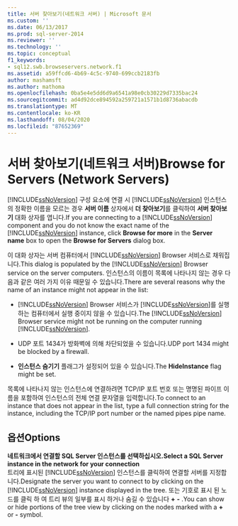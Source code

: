 ```yaml
---
title: 서버 찾아보기(네트워크 서버) | Microsoft 문서
ms.custom: ''
ms.date: 06/13/2017
ms.prod: sql-server-2014
ms.reviewer: ''
ms.technology: ''
ms.topic: conceptual
f1_keywords:
- sql12.swb.browseservers.network.f1
ms.assetid: a59ffcd6-4b69-4c5c-9740-699ccb2183fb
author: mashamsft
ms.author: mathoma
ms.openlocfilehash: 0ba5e4e5dd6d9a6541a98e0cb30229d7335bac24
ms.sourcegitcommit: ad4d92dce894592a259721a1571b1d8736abacdb
ms.translationtype: MT
ms.contentlocale: ko-KR
ms.lasthandoff: 08/04/2020
ms.locfileid: "87652369"
---
```

# <a name="browse-for-servers-network-servers"></a><span data-ttu-id="6c412-102">서버 찾아보기(네트워크 서버)</span><span class="sxs-lookup"><span data-stu-id="6c412-102">Browse for Servers (Network Servers)</span></span>
  <span data-ttu-id="6c412-103">[!INCLUDE[ssNoVersion](../includes/ssnoversion-md.md)] 구성 요소에 연결 시 [!INCLUDE[ssNoVersion](../includes/ssnoversion-md.md)] 인스턴스의 정확한 이름을 모르는 경우 **서버 이름** 상자에서 **더 찾아보기**를 클릭하여 **서버 찾아보기** 대화 상자를 엽니다.</span><span class="sxs-lookup"><span data-stu-id="6c412-103">If you are connecting to a [!INCLUDE[ssNoVersion](../includes/ssnoversion-md.md)] component and you do not know the exact name of the [!INCLUDE[ssNoVersion](../includes/ssnoversion-md.md)] instance, click **Browse for more** in the **Server name** box to open the **Browse for Servers** dialog box.</span></span>  
  
 <span data-ttu-id="6c412-104">이 대화 상자는 서버 컴퓨터에서 [!INCLUDE[ssNoVersion](../includes/ssnoversion-md.md)] Browser 서비스로 채워집니다.</span><span class="sxs-lookup"><span data-stu-id="6c412-104">This dialog is populated by the [!INCLUDE[ssNoVersion](../includes/ssnoversion-md.md)] Browser service on the server computers.</span></span> <span data-ttu-id="6c412-105">인스턴스의 이름이 목록에 나타나지 않는 경우 다음과 같은 여러 가지 이유 때문일 수 있습니다.</span><span class="sxs-lookup"><span data-stu-id="6c412-105">There are several reasons why the name of an instance might not appear in the list:</span></span>  
  
-   <span data-ttu-id="6c412-106">[!INCLUDE[ssNoVersion](../includes/ssnoversion-md.md)] Browser 서비스가 [!INCLUDE[ssNoVersion](../includes/ssnoversion-md.md)]를 실행하는 컴퓨터에서 실행 중이지 않을 수 있습니다.</span><span class="sxs-lookup"><span data-stu-id="6c412-106">The [!INCLUDE[ssNoVersion](../includes/ssnoversion-md.md)] Browser service might not be running on the computer running [!INCLUDE[ssNoVersion](../includes/ssnoversion-md.md)].</span></span>  
  
-   <span data-ttu-id="6c412-107">UDP 포트 1434가 방화벽에 의해 차단되었을 수 있습니다.</span><span class="sxs-lookup"><span data-stu-id="6c412-107">UDP port 1434 might be blocked by a firewall.</span></span>  
  
-   <span data-ttu-id="6c412-108">**인스턴스 숨기기** 플래그가 설정되어 있을 수 있습니다.</span><span class="sxs-lookup"><span data-stu-id="6c412-108">The **HideInstance** flag might be set.</span></span>  
  
 <span data-ttu-id="6c412-109">목록에 나타나지 않는 인스턴스에 연결하려면 TCP/IP 포트 번호 또는 명명된 파이프 이름을 포함하여 인스턴스의 전체 연결 문자열을 입력합니다.</span><span class="sxs-lookup"><span data-stu-id="6c412-109">To connect to an instance that does not appear in the list, type a full connection string for the instance, including the TCP/IP port number or the named pipes pipe name.</span></span>  
  
## <a name="options"></a><span data-ttu-id="6c412-110">옵션</span><span class="sxs-lookup"><span data-stu-id="6c412-110">Options</span></span>  
 <span data-ttu-id="6c412-111">**네트워크에서 연결할 SQL Server 인스턴스를 선택하십시오.**</span><span class="sxs-lookup"><span data-stu-id="6c412-111">**Select a SQL Server instance in the network for your connection**</span></span>  
 <span data-ttu-id="6c412-112">트리에 표시된 [!INCLUDE[ssNoVersion](../includes/ssnoversion-md.md)] 인스턴스를 클릭하여 연결할 서버를 지정합니다.</span><span class="sxs-lookup"><span data-stu-id="6c412-112">Designate the server you want to connect to by clicking on the [!INCLUDE[ssNoVersion](../includes/ssnoversion-md.md)] instance displayed in the tree.</span></span> <span data-ttu-id="6c412-113">또는 기호로 표시 된 노드를 클릭 하 여 트리 뷰의 일부를 표시 하거나 숨길 수 있습니다 **+** **-** .</span><span class="sxs-lookup"><span data-stu-id="6c412-113">You can show or hide portions of the tree view by clicking on the nodes marked with a **+** or **-** symbol.</span></span>  
  
  

